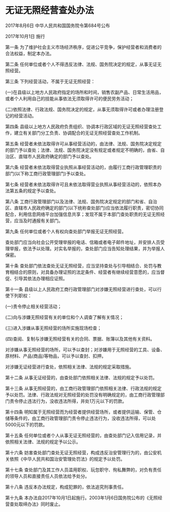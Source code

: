 # 无证无照经营查处办法

2017年8月6日 中华人民共和国国务院令第684号公布

2017年10月1日 施行



第一条 为了维护社会主义市场经济秩序，促进公平竞争，保护经营者和消费者的合法权益，制定本办法。

第二条 任何单位或者个人不得违反法律、法规、国务院决定的规定，从事无证无照经营。

第三条 下列经营活动，不属于无证无照经营：

(一)在县级以上地方人民政府指定的场所和时间，销售农副产品、日常生活用品，或者个人利用自己的技能从事依法无须取得许可的便民劳务活动；

(二)依照法律、行政法规、国务院决定的规定，从事无须取得许可或者办理注册登记的经营活动。

第四条 县级以上地方人民政府负责组织、协调本行政区域的无证无照经营查处工作，建立有关部门分工负责、协调配合的无证无照经营查处工作机制。

第五条 经营者未依法取得许可从事经营活动的，由法律、法规、国务院决定规定的部门予以查处；法律、法规、国务院决定没有规定或者规定不明确的，由省、自治区、直辖市人民政府确定的部门予以查处。

第六条 经营者未依法取得营业执照从事经营活动的，由履行工商行政管理职责的部门(以下称工商行政管理部门)予以查处。

第七条 经营者未依法取得许可且未依法取得营业执照从事经营活动的，依照本办法第五条的规定予以查处。

第八条 工商行政管理部门以及法律、法规、国务院决定规定的部门和省、自治区、直辖市人民政府确定的部门(以下统称查处部门)应当依法履行职责，密切协同配合，利用信息网络平台加强信息共享；发现不属于本部门查处职责的无证无照经营，应当及时通报有关部门。

第九条 任何单位或者个人有权向查处部门举报无证无照经营。

查处部门应当向社会公开受理举报的电话、信箱或者电子邮件地址，并安排人员受理举报，依法予以处理。对实名举报的，查处部门应当告知处理结果，并为举报人保密。

第十条 查处部门依法查处无证无照经营，应当坚持查处与引导相结合、处罚与教育相结合的原则，对具备办理证照的法定条件、经营者有继续经营意愿的，应当督促、引导其依法办理相应证照。

第十一条 县级以上人民政府工商行政管理部门对涉嫌无照经营进行查处，可以行使下列职权：

(一)责令停止相关经营活动；

(二)向与涉嫌无照经营有关的单位和个人调查了解有关情况；

(三)进入涉嫌从事无照经营的场所实施现场检查；

(四)查阅、复制与涉嫌无照经营有关的合同、票据、账簿以及其他有关资料。

对涉嫌从事无照经营的场所，可以予以查封；对涉嫌用于无照经营的工具、设备、原材料、产品(商品)等物品，可以予以查封、扣押。

对涉嫌无证经营进行查处，依照相关法律、法规的规定采取措施。

第十二条 从事无证经营的，由查处部门依照相关法律、法规的规定予以处罚。

第十三条 从事无照经营的，由工商行政管理部门依照相关法律、行政法规的规定予以处罚。法律、行政法规对无照经营的处罚没有明确规定的，由工商行政管理部门责令停止违法行为，没收违法所得，并处1万元以下的罚款。

第十四条 明知属于无照经营而为经营者提供经营场所，或者提供运输、保管、仓储等条件的，由工商行政管理部门责令停止违法行为，没收违法所得，可以处5000元以下的罚款。

第十五条 任何单位或者个人从事无证无照经营的，由查处部门记入信用记录，并依照相关法律、法规的规定予以公示。

第十六条 妨害查处部门查处无证无照经营，构成违反治安管理行为的，由公安机关依照《中华人民共和国治安管理处罚法》的规定予以处罚。

第十七条 查处部门及其工作人员滥用职权、玩忽职守、徇私舞弊的，对负有责任的领导人员和直接责任人员依法给予处分。

第十八条 违反本办法规定，构成犯罪的，依法追究刑事责任。

第十九条 本办法自2017年10月1日起施行。2003年1月6日国务院公布的《无照经营查处取缔办法》同时废止。